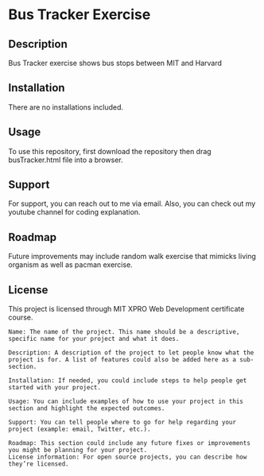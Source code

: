# Bus Tracker Exercise
   
## Description
Bus Tracker exercise shows bus stops between MIT and Harvard

## Installation
There are no installations included. 

## Usage
To use this repository, first download the repository then drag busTracker.html file into a browser. 

## Support
For support, you can reach out to me via email.
Also, you can check out my youtube channel for coding explanation. 

## Roadmap
Future improvements may include random walk exercise that mimicks living organism as well as pacman exercise.  

## License
This project is licensed through MIT XPRO Web Development certificate course. 
    
  
    Name: The name of the project. This name should be a descriptive, specific name for your project and what it does.  

    Description: A description of the project to let people know what the project is for. A list of features could also be added here as a sub-section. 

    Installation: If needed, you could include steps to help people get started with your project.

    Usage: You can include examples of how to use your project in this section and highlight the expected outcomes. 

    Support: You can tell people where to go for help regarding your project (example: email, Twitter, etc.). 

    Roadmap: This section could include any future fixes or improvements you might be planning for your project. 
    License information: For open source projects, you can describe how they’re licensed.  

